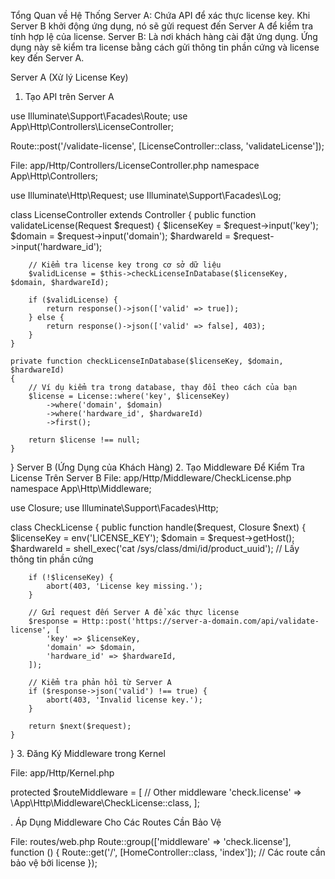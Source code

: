 Tổng Quan về Hệ Thống
Server A: Chứa API để xác thực license key. Khi Server B khởi động ứng dụng, nó sẽ gửi request đến Server A để kiểm tra tính hợp lệ của license.
Server B: Là nơi khách hàng cài đặt ứng dụng. Ứng dụng này sẽ kiểm tra license bằng cách gửi thông tin phần cứng và license key đến Server A.

Server A (Xử lý License Key)
1. Tạo API trên Server A

use Illuminate\Support\Facades\Route;
use App\Http\Controllers\LicenseController;

Route::post('/validate-license', [LicenseController::class, 'validateLicense']);

File: app/Http/Controllers/LicenseController.php
namespace App\Http\Controllers;

use Illuminate\Http\Request;
use Illuminate\Support\Facades\Log;

class LicenseController extends Controller
{
    public function validateLicense(Request $request)
    {
        $licenseKey = $request->input('key');
        $domain = $request->input('domain');
        $hardwareId = $request->input('hardware_id');

        // Kiểm tra license key trong cơ sở dữ liệu
        $validLicense = $this->checkLicenseInDatabase($licenseKey, $domain, $hardwareId);

        if ($validLicense) {
            return response()->json(['valid' => true]);
        } else {
            return response()->json(['valid' => false], 403);
        }
    }

    private function checkLicenseInDatabase($licenseKey, $domain, $hardwareId)
    {
        // Ví dụ kiểm tra trong database, thay đổi theo cách của bạn
        $license = License::where('key', $licenseKey)
            ->where('domain', $domain)
            ->where('hardware_id', $hardwareId)
            ->first();

        return $license !== null;
    }
}
Server B (Ứng Dụng của Khách Hàng)
2. Tạo Middleware Để Kiểm Tra License Trên Server B
File: app/Http/Middleware/CheckLicense.php
namespace App\Http\Middleware;

use Closure;
use Illuminate\Support\Facades\Http;

class CheckLicense
{
    public function handle($request, Closure $next)
    {
        $licenseKey = env('LICENSE_KEY');
        $domain = $request->getHost();
        $hardwareId = shell_exec('cat /sys/class/dmi/id/product_uuid'); // Lấy thông tin phần cứng

        if (!$licenseKey) {
            abort(403, 'License key missing.');
        }

        // Gửi request đến Server A để xác thực license
        $response = Http::post('https://server-a-domain.com/api/validate-license', [
            'key' => $licenseKey,
            'domain' => $domain,
            'hardware_id' => $hardwareId,
        ]);

        // Kiểm tra phản hồi từ Server A
        if ($response->json('valid') !== true) {
            abort(403, 'Invalid license key.');
        }

        return $next($request);
    }
}
3. Đăng Ký Middleware trong Kernel

File: app/Http/Kernel.php

protected $routeMiddleware = [
    // Other middleware
    'check.license' => \App\Http\Middleware\CheckLicense::class,
];

. Áp Dụng Middleware Cho Các Routes Cần Bảo Vệ

File: routes/web.php
Route::group(['middleware' => 'check.license'], function () {
    Route::get('/', [HomeController::class, 'index']);
    // Các route cần bảo vệ bởi license
});
